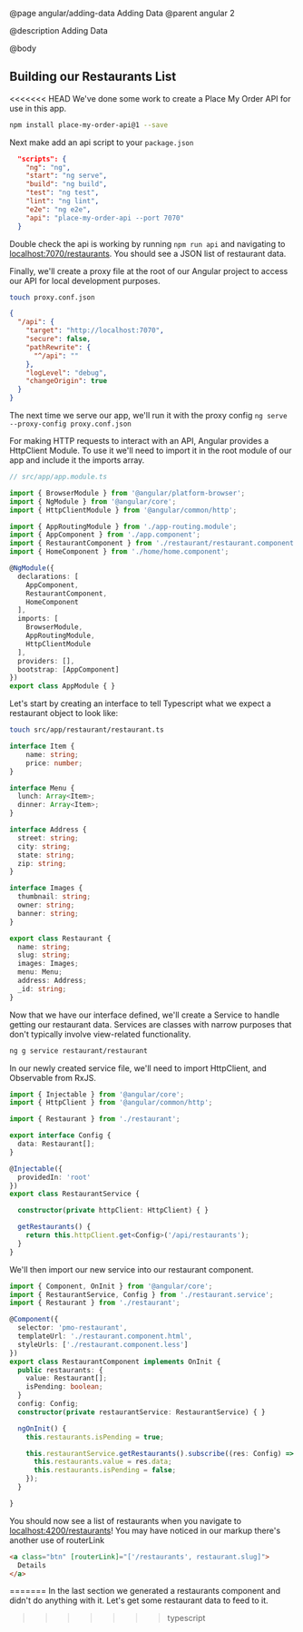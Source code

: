 @page angular/adding-data Adding Data
@parent angular 2

@description Adding Data

@body 


## Building our Restaurants List

<<<<<<< HEAD
We've done some work to create a Place My Order API for use in this app.

```bash
npm install place-my-order-api@1 --save
```

Next make add an api script to your ``package.json``

```json
  "scripts": {
    "ng": "ng",
    "start": "ng serve",
    "build": "ng build",
    "test": "ng test",
    "lint": "ng lint",
    "e2e": "ng e2e",
    "api": "place-my-order-api --port 7070"
  }
```
Double check the api is working by running ``npm run api`` and navigating to <a href="http://localhost:7070/restaurants" target="_blank">localhost:7070/restaurants</a>. You should see a JSON list of restaurant data.


Finally, we'll create a proxy file at the root of our Angular project to access our API for local development purposes. 

```bash
touch proxy.conf.json
```

```json
{
  "/api": {
    "target": "http://localhost:7070",
    "secure": false,
    "pathRewrite": {
      "^/api": ""
    },
    "logLevel": "debug",
    "changeOrigin": true
  }
}
```

The next time we serve our app, we'll run it with the proxy config ``ng serve --proxy-config proxy.conf.json``

For making HTTP requests to interact with an API, Angular provides a HttpClient Module. To use it we'll need to import it in the root module of our app and include it the imports array.

```typescript
// src/app/app.module.ts

import { BrowserModule } from '@angular/platform-browser';
import { NgModule } from '@angular/core';
import { HttpClientModule } from '@angular/common/http';

import { AppRoutingModule } from './app-routing.module';
import { AppComponent } from './app.component';
import { RestaurantComponent } from './restaurant/restaurant.component';
import { HomeComponent } from './home/home.component';

@NgModule({
  declarations: [
    AppComponent,
    RestaurantComponent,
    HomeComponent
  ],
  imports: [
    BrowserModule,
    AppRoutingModule,
    HttpClientModule
  ],
  providers: [],
  bootstrap: [AppComponent]
})
export class AppModule { }
```

Let's start by creating an interface to tell Typescript what we expect a restaurant object to look like:

```bash
touch src/app/restaurant/restaurant.ts
```

```typescript
interface Item {
    name: string;
    price: number;
}

interface Menu {
  lunch: Array<Item>;
  dinner: Array<Item>;
}

interface Address {
  street: string;
  city: string;
  state: string;
  zip: string;
}

interface Images {
  thumbnail: string;
  owner: string;
  banner: string;
}

export class Restaurant {
  name: string;
  slug: string;
  images: Images;
  menu: Menu;
  address: Address;
  _id: string;
}
```

Now that we have our interface defined, we'll create a Service to handle getting our restaurant data. Services are classes with narrow purposes that don't typically involve view-related functionality.

```bash
ng g service restaurant/restaurant
```

In our newly created service file, we'll need to import HttpClient, and Observable from RxJS. 

```typescript
import { Injectable } from '@angular/core';
import { HttpClient } from '@angular/common/http';

import { Restaurant } from './restaurant';

export interface Config {
  data: Restaurant[];
}

@Injectable({
  providedIn: 'root'
})
export class RestaurantService {

  constructor(private httpClient: HttpClient) { }

  getRestaurants() {
    return this.httpClient.get<Config>('/api/restaurants');
  }
}
```

We'll then import our new service into our restaurant component.

```typescript
import { Component, OnInit } from '@angular/core';
import { RestaurantService, Config } from './restaurant.service';
import { Restaurant } from './restaurant';

@Component({
  selector: 'pmo-restaurant',
  templateUrl: './restaurant.component.html',
  styleUrls: ['./restaurant.component.less']
})
export class RestaurantComponent implements OnInit {
  public restaurants: {
    value: Restaurant[];
    isPending: boolean;
  }
  config: Config;
  constructor(private restaurantService: RestaurantService) { }

  ngOnInit() {
    this.restaurants.isPending = true;

    this.restaurantService.getRestaurants().subscribe((res: Config) => {
      this.restaurants.value = res.data;
      this.restaurants.isPending = false;
    });
  }

}
``` 

You should now see a list of restaurants when you navigate to <a href="http://localhost:4200/restaurants" target="_blank">localhost:4200/restaurants</a>! You may have noticed in our markup there's another use of routerLink

```html
<a class="btn" [routerLink]="['/restaurants', restaurant.slug]">
  Details
</a>
```
<!-- 
We'll now build out the view for an individual restaurant. Let's start with creating a component for our restaurant detail view.

```bash
ng g component restaurant/detail
``` -->
=======
In the last section we generated a restaurants component and didn't do anything with it. Let's get some restaurant data to feed to it. 
>>>>>>> typescript
